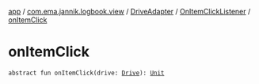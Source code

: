 [app](../../../index.md) / [com.ema.jannik.logbook.view](../../index.md) / [DriveAdapter](../index.md) / [OnItemClickListener](index.md) / [onItemClick](./on-item-click.md)

# onItemClick

`abstract fun onItemClick(drive: `[`Drive`](../../../com.ema.jannik.logbook.model.database/-drive/index.md)`): `[`Unit`](https://kotlinlang.org/api/latest/jvm/stdlib/kotlin/-unit/index.html)